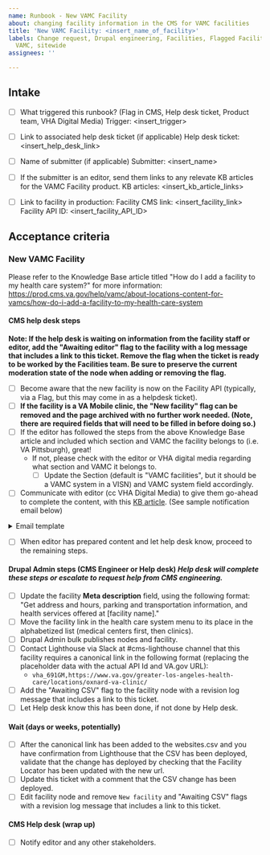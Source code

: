 ```yaml
---
name: Runbook - New VAMC Facility
about: changing facility information in the CMS for VAMC facilities
title: 'New VAMC Facility: <insert_name_of_facility>'
labels: Change request, Drupal engineering, Facilities, Flagged Facilities, User support,
  VAMC, sitewide
assignees: ''

---
```


## Intake
- [ ] What triggered this runbook? (Flag in CMS, Help desk ticket, Product team, VHA Digital Media)
Trigger: <insert_trigger>

- [ ] Link to associated help desk ticket (if applicable)
Help desk ticket: <insert_help_desk_link>

- [ ] Name of submitter (if applicable)
Submitter: <insert_name>

- [ ] If the submitter is an editor, send them links to any relevate KB articles for the VAMC Facility product.
KB articles: <insert_kb_article_links>

- [ ] Link to facility in production:
Facility CMS link: <insert_facility_link>
Facility API ID: <insert_facility_API_ID>

## Acceptance criteria

### New VAMC Facility
Please refer to the Knowledge Base article titled "How do I add a facility to my health care system?" for more information: https://prod.cms.va.gov/help/vamc/about-locations-content-for-vamcs/how-do-i-add-a-facility-to-my-health-care-system

#### CMS help desk steps
**Note: If the help desk is waiting on information from the facility staff or editor, add the "Awaiting editor" flag to the facility with a log message that includes a link to this ticket. Remove the flag when the ticket is ready to be worked by the Facilities team. Be sure to preserve the current moderation state of the node when adding or removing the flag.**
- [ ] Become aware that the new facility is now on the Facility API (typically, via a Flag, but this may come in as a helpdesk ticket).
- [ ] **If the facility is a VA Mobile clinic, the "New facility" flag can be removed and the page archived with no further work needed. (Note, there are required fields that will need to be filled in before doing so.)**
- [ ] If the editor has followed the steps from the above Knowledge Base article and included which section and VAMC the facility belongs to (i.e. VA Pittsburgh), great!
  - If not, please check with the editor or VHA digital media regarding what section and VAMC it belongs to.
    - [ ] Update the Section (default is "VAMC facilities", but it should be a VAMC system in a VISN) and VAMC system field accordingly.
- [ ] Communicate with editor (cc VHA Digital Media) to give them go-ahead to complete the content, with this [KB article](https://prod.cms.va.gov/help/vamc/about-locations-content-for-vamcs/how-do-i-add-a-facility-to-my-health-care-system). (See sample notification email below)

<details><summary>Email template </summary>

```

Hello! You should now be able to edit the draft page for this facility, located at [LINK TO NEW FACILITY DRAFT PAGE ON PROD]

Important: Please make sure that all relevant steps listed within the “How do I add a facility to my health care system?” Knowledge Base article have been completed: https://prod.cms.va.gov/help/vamc/about-locations-content-for-vamcs/how-do-i-add-a-facility-to-my-health-care-system

Once finished, please save this page (and all related VAMC Facility Health Service pages) in the moderation state “Draft." Please do not save them as “Published.”

Please let us know when your draft content is complete, so that we can wrap up the technical process from our end before publishing the new facility to VA.gov. Thanks!

```

</details>

- [ ] When editor has prepared content and let help desk know, proceed to the remaining steps.


#### Drupal Admin steps (CMS Engineer or Help desk) _Help desk will complete these steps or escalate to request help from CMS engineering._
- [ ] Update the facility **Meta description** field, using the following format: "Get address and hours, parking and transportation information, and health services offered at [facility name]."
- [ ] Move the facility link in the health care system menu to its place in the alphabetized list (medical centers first, then clinics).
- [ ] Drupal Admin bulk publishes nodes and facility.
- [ ] Contact Lighthouse via Slack at #cms-lighthouse channel that this facility requires a canonical link in the following format (replacing the placeholder data with the actual API Id and VA.gov URL):
  - `vha_691GM,https://www.va.gov/greater-los-angeles-health-care/locations/oxnard-va-clinic/`
- [ ] Add the "Awaiting CSV" flag to the facility node with a revision log message that includes a link to this ticket.
- [ ] Let Help desk know this has been done, if not done by Help desk.

#### Wait (days or weeks, potentially)
- [ ] After the canonical link has been added to the websites.csv and you have confirmation from Lighthouse that the CSV has been deployed, validate that the change has deployed by checking that the Facility Locator has been updated with the new url.
- [ ] Update this ticket with a comment that the CSV change has been deployed.
- [ ] Edit facility node and remove `New facility` and "Awaiting CSV" flags with a revision log message that includes a link to this ticket.

#### CMS Help desk (wrap up)
- [ ] Notify editor and any other stakeholders.
